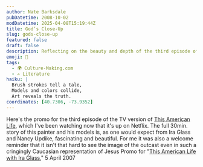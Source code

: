 ```yaml
---
author: Nate Barksdale
pubDatetime: 2008-10-02
modDatetime: 2025-04-08T15:19:44Z
title: God’s Close-Up
slug: gods-close-up
featured: false
draft: false
description: Reflecting on the beauty and depth of the third episode of "This American Life," a piece that explores the themes of outcasts and representation.
emoji: 🎨
tags:
  - 🌍 Culture-Making.com
  - ✍️ Literature
haiku: |
  Brush strokes tell a tale,  
  Models and colors collide,  
  Art reveals the truth.
coordinates: [40.7306, -73.9352]
---
```


Here's the promo for the third episode of the TV version of [This American Life](http://www.thislife.org/TV_Episode.aspx?episode=3), which I've been watching now that it's up on Netflix. The full 30min. story of this painter and his models is, as one would expect from Ira Glass and Nancy Updike, fascinating and beautiful. For me it was also a welcome reminder that it isn't that hard to see the image of the outcast even in such a cringingly Caucasian representation of Jesus
Promo for "[This American Life with Ira Glass](http://www.youtube.com/watch?v=6UAxcYCFapA&eurl=http://www.thislife.org/TV_Episode.aspx?episode=3)," 5 April 2007
